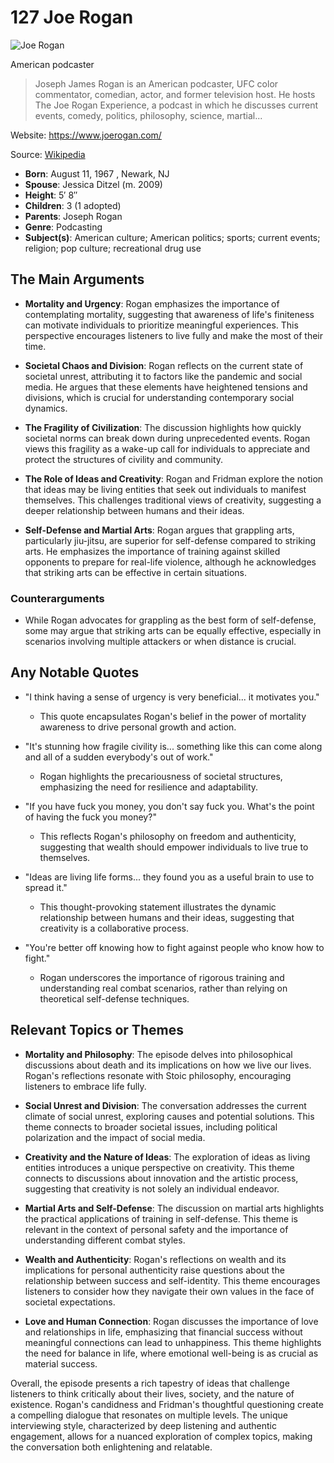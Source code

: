 # 127 Joe Rogan


![Joe Rogan](https://encrypted-tbn0.gstatic.com/images?q=tbn:ANd9GcQiTkhgFo4jRRUnss15Nm9sBxrA-ZKATybGZMaZ3g&s=0)

American podcaster

> Joseph James Rogan is an American podcaster, UFC color commentator, comedian, actor, and former television host. He hosts The Joe Rogan Experience, a podcast in which he discusses current events, comedy, politics, philosophy, science, martial...

Website: https://www.joerogan.com/

Source: [Wikipedia](https://en.wikipedia.org/wiki/Joe_Rogan)

- **Born**: August 11, 1967 , Newark, NJ
- **Spouse**: Jessica Ditzel (m. 2009)
- **Height**: 5′ 8″
- **Children**: 3 (1 adopted)
- **Parents**: Joseph Rogan
- **Genre**: Podcasting
- **Subject(s)**: American culture; American politics; sports; current events; religion; pop culture; recreational drug use


## The Main Arguments

- **Mortality and Urgency**: Rogan emphasizes the importance of contemplating mortality, suggesting that awareness of life's finiteness can motivate individuals to prioritize meaningful experiences. This perspective encourages listeners to live fully and make the most of their time.

- **Societal Chaos and Division**: Rogan reflects on the current state of societal unrest, attributing it to factors like the pandemic and social media. He argues that these elements have heightened tensions and divisions, which is crucial for understanding contemporary social dynamics.

- **The Fragility of Civilization**: The discussion highlights how quickly societal norms can break down during unprecedented events. Rogan views this fragility as a wake-up call for individuals to appreciate and protect the structures of civility and community.

- **The Role of Ideas and Creativity**: Rogan and Fridman explore the notion that ideas may be living entities that seek out individuals to manifest themselves. This challenges traditional views of creativity, suggesting a deeper relationship between humans and their ideas.

- **Self-Defense and Martial Arts**: Rogan argues that grappling arts, particularly jiu-jitsu, are superior for self-defense compared to striking arts. He emphasizes the importance of training against skilled opponents to prepare for real-life violence, although he acknowledges that striking arts can be effective in certain situations.

### Counterarguments
- While Rogan advocates for grappling as the best form of self-defense, some may argue that striking arts can be equally effective, especially in scenarios involving multiple attackers or when distance is crucial.

## Any Notable Quotes

- "I think having a sense of urgency is very beneficial... it motivates you."
  - This quote encapsulates Rogan's belief in the power of mortality awareness to drive personal growth and action.

- "It's stunning how fragile civility is... something like this can come along and all of a sudden everybody's out of work."
  - Rogan highlights the precariousness of societal structures, emphasizing the need for resilience and adaptability.

- "If you have fuck you money, you don't say fuck you. What's the point of having the fuck you money?"
  - This reflects Rogan's philosophy on freedom and authenticity, suggesting that wealth should empower individuals to live true to themselves.

- "Ideas are living life forms... they found you as a useful brain to use to spread it."
  - This thought-provoking statement illustrates the dynamic relationship between humans and their ideas, suggesting that creativity is a collaborative process.

- "You're better off knowing how to fight against people who know how to fight."
  - Rogan underscores the importance of rigorous training and understanding real combat scenarios, rather than relying on theoretical self-defense techniques.

## Relevant Topics or Themes

- **Mortality and Philosophy**: The episode delves into philosophical discussions about death and its implications on how we live our lives. Rogan's reflections resonate with Stoic philosophy, encouraging listeners to embrace life fully.

- **Social Unrest and Division**: The conversation addresses the current climate of social unrest, exploring causes and potential solutions. This theme connects to broader societal issues, including political polarization and the impact of social media.

- **Creativity and the Nature of Ideas**: The exploration of ideas as living entities introduces a unique perspective on creativity. This theme connects to discussions about innovation and the artistic process, suggesting that creativity is not solely an individual endeavor.

- **Martial Arts and Self-Defense**: The discussion on martial arts highlights the practical applications of training in self-defense. This theme is relevant in the context of personal safety and the importance of understanding different combat styles.

- **Wealth and Authenticity**: Rogan's reflections on wealth and its implications for personal authenticity raise questions about the relationship between success and self-identity. This theme encourages listeners to consider how they navigate their own values in the face of societal expectations.

- **Love and Human Connection**: Rogan discusses the importance of love and relationships in life, emphasizing that financial success without meaningful connections can lead to unhappiness. This theme highlights the need for balance in life, where emotional well-being is as crucial as material success.

Overall, the episode presents a rich tapestry of ideas that challenge listeners to think critically about their lives, society, and the nature of existence. Rogan's candidness and Fridman's thoughtful questioning create a compelling dialogue that resonates on multiple levels. The unique interviewing style, characterized by deep listening and authentic engagement, allows for a nuanced exploration of complex topics, making the conversation both enlightening and relatable.